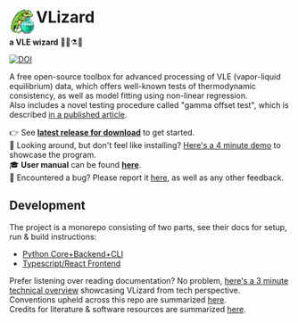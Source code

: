 # <img align="left" src="appUI/public/icon.png" width="48" height="48">VLizard
**a VLE wizard** 🧙‍♂️⚗🦎

[![DOI](https://zenodo.org/badge/DOI/10.5281/zenodo.13357210.svg)](https://doi.org/10.5281/zenodo.13357210)

A free open-source toolbox for advanced processing of VLE (vapor-liquid equilibrium) data,
which offers well-known tests of thermodynamic consistency, as well as model fitting using non-linear regression.  
Also includes a novel testing procedure called "gamma offset test", which is described [in a published article](https://doi.org/10.1021/acsomega.5c04650).

👉 See **[latest release for download](https://github.com/Lemonexe/VLizard/releases)** to get started.  
👀 Looking around, but don't feel like installing? [Here's a 4 minute demo](https://drive.google.com/file/d/163lrDuwMCAOp17j-C7b1wqYMJAO6IwCD/view?usp=sharing) to showcase the program.  
🎓 **User manual** can be found **[here](docs/user/manual.md)**.  
🐛 Encountered a bug? Please report it [here](docs/user/bug_tracking.md), as well as any other feedback.

## Development

The project is a monorepo consisting of two parts, see their docs for setup, run & build instructions:
- [Python Core+Backend+CLI](docs/appPy.md)
- [Typescript/React Frontend](docs/appUI.md)

Prefer listening over reading documentation? No problem, [here's a 3 minute technical overview](https://drive.google.com/file/d/1BY5ER9d8al4iYIa0OSvPQxuiorSwq9Jj/view?usp=sharing) showcasing VLizard from tech perspective.  
Conventions upheld across this repo are summarized [here](docs/conventions.md).  
Credits for literature & software resources are summarized [here](docs/references.md).
